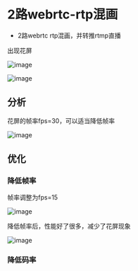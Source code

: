 # 2路webrtc-rtp混画

* 2路webrtc rtp混画，并转推rtmp直播

出现花屏

![image](https://github.com/user-attachments/assets/c5398423-d574-431f-8420-c3f6de926036)

![image](https://github.com/user-attachments/assets/e694e7d8-1131-4264-819a-0b91f7266df5)


## 分析

花屏的帧率fps=30，可以适当降低帧率

![image](https://github.com/user-attachments/assets/a65bb04f-bb96-4559-a2ff-0b837846cf9b)


## 优化

### 降低帧率

帧率调整为fps=15

![image](https://github.com/user-attachments/assets/3f737d91-5dbb-4f0c-abdd-03869048870b)

降低帧率后，性能好了很多，减少了花屏现象

![image](https://github.com/user-attachments/assets/836278e9-d472-499c-8e8c-ed8dccd0b7ab)

### 降低码率

